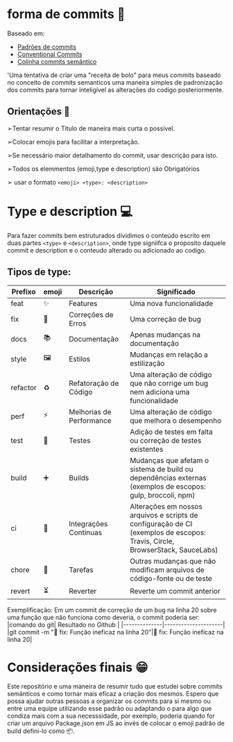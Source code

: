 # forma de commits 🍰
Baseado em:
- [Padrões de commits](https://github.com/iuricode/padroes-de-commits/tree/main)
- [Conventional Commits](https://www.conventionalcommits.org/en/v1.0.0/)
- [Colinha commits semântico](https://github.com/AdrianaSaty/colinha-commit-semantico)
  
'Uma tentativa de criar uma "receita de bolo" para meus commits baseado no conceito de commits semanticos
uma maneira simples de padronização dos commits para tornar inteligível as alterações do codigo posteriormente.


## Orientações 📜
➢Tentar resumir o Titulo de maneira mais curta o possível.

➢Colocar emojis para facilitar a interpretação.

➢Se necessário maior detalhamento do commit, usar descrição para isto.

➢Todos os elemmentos (emoji,type e description) são Obrigatórios 

➢ usar o formato `<emoji> <type>: <description>`

# Type e description 💻

Para fazer commits bem estruturados dividimos o conteúdo escrito em duas partes `<type>` e `<description>`, onde type signiifca o proposito daquele commit e description e o conteudo alterado ou adicionado ao codigo.
## Tipos de type:

| Prefixo |emoji | Descrição           | Significado                                    |
|---------|-|--------------------|------------------------------------------------|
| feat    |✨|Features            | Uma nova funcionalidade                        |
| fix     |🐛|Correções de Erros  | Uma correção de bug                            |
| docs    |📚| Documentação        | Apenas mudanças na documentação               |
| style   |🖼️|Estilos             | Mudanças em relação a estilização              |
| refactor|♻️|Refatoração de Código | Uma alteração de código que não corrige um bug nem adiciona uma funcionalidade |
| perf    |⚡|Melhorias de Performance | Uma alteração de código que melhora o desempenho |
| test    |🧪|Testes              | Adição de testes em falta ou correção de testes existentes |
| build   |➕|Builds              | Mudanças que afetam o sistema de build ou dependências externas (exemplos de escopos: gulp, broccoli, npm) |
| ci      |🧱|Integrações Contínuas | Alterações em nossos arquivos e scripts de configuração de CI (exemplos de escopos: Travis, Circle, BrowserStack, SauceLabs) |
| chore   |🔧|Tarefas             | Outras mudanças que não modificam arquivos de código-fonte ou de teste |
| revert  |⏳|Reverter            | Reverte um commit anterior                    |

Exemplificação: Em um commit de correção de um bug na linha 20 sobre uma função que não funciona como deveria, o commit poderia ser:
|comando do git| Resultado no Github |
|--------------|---------------------|
|git commit -m ":bug: fix: Função ineficaz na linha 20"|🐛 fix: Função ineficaz na linha 20|

# Considerações finais 😁
Este repositório e uma maneira de resumir tudo que estudei sobre commits semânticos e como tornar mais eficaz a criação dos mesmos. Espero que possa ajudar outras pessoas a organizar os commits para si mesmo ou entre uma equipe utilizando esse padrão ou adaptando o para algo que condiza mais com a sua necesssidade, por exemplo, poderia quando for criar um arquivo Package.json em JS ao invés de colocar o emoji padrão de build defini-lo como 📦.
